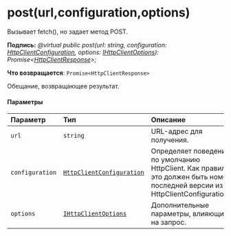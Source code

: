 # <a name="posturlconfigurationoptions"></a>post(url,configuration,options)




Вызывает fetch(), но задает метод POST.

**Подпись:** _@virtual public post(url: string, configuration: [HttpClientConfiguration](../sp-http/httpclientconfiguration.md), options: [IHttpClientOptions](../sp-http/ihttpclientoptions.md)): Promise<[HttpClientResponse](../sp-http/httpclientresponse.md)>;_

**Что возвращается**: `Promise<HttpClientResponse>`



Обещание, возвращающее результат.

#### <a name="parameters"></a>Параметры


| Параметр       | Тип    | Описание |
|:-------------|:---------------|:------------|
| `url`    | `string` | URL-адрес для получения. |
| `configuration`    | [`HttpClientConfiguration`](../sp-http/httpclientconfiguration.md) | Определяет поведение по умолчанию HttpClient. Как правило, это должен быть номер последней версии из HttpClientConfigurations. |
| `options`    | [`IHttpClientOptions`](../sp-http/ihttpclientoptions.md) | Дополнительные параметры, влияющие на запрос. |


